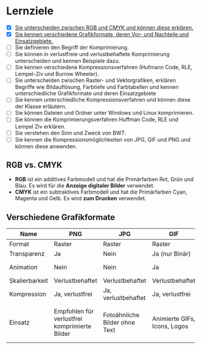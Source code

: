 # Lernziele
- [x] [Sie unterscheiden zwischen RGB und CMYK und können diese erklären.](rgb-vs.-cmyk)
- [x] [Sie kennen verschiedene Grafikformate, deren Vor- und Nachteile und Einsatzgebiete.](#verschiedene-grafikformate)
- [ ] Sie definieren den Begriff der Komprimierung. 
- [ ] Sie können in verlustfreie und verlustbehaftete Komprimierung unterscheiden und kennen Beispiele dazu. 
- [ ] Sie kennen verschiedene Kompressionsverfahren (Hufmann Code, RLE, Lempel-Ziv und Burrow Wheeler). 
- [ ] Sie unterscheiden zwischen Raster- und Vektorgrafiken, erklären Begriffe wie Bildauflösung, Farbtiefe und Farbtabellen und kennen unterschiedliche Grafikformate und deren Einsatzgebiete 
- [ ] Sie kennen unterschiedliche Kompressionsverfahren und können diese der Klasse erläutern. 
- [ ] Sie können Dateien und Ordner unter Windows und Linux komprimieren. 
- [ ] Sie können die Komprimierungsverfahren Huffman Code, RLE und Lempel Ziv erklären. 
- [ ] Sie verstehen den Sinn und Zweck von BWT. 
- [ ] Sie kennen die Kompressionsmöglichkeiten von JPG, GIF und PNG und können diese anwenden.

## RGB vs. CMYK
- **RGB** ist ein additives Farbmodell und hat die Primärfarben Rot, Grün und Blau. Es wird für die **Anzeige digitaler Bilder** verwendet.
- **CMYK** ist ein subtraktives Farbmodell und hat die Primärfarben Cyan, Magenta und Gelb. Es wird **zum Drucken** verwendet.

## Verschiedene Grafikformate
|Name| PNG | JPG | GIF | SVG |
|-----|-----|-----|-----|----|
|Format|Raster|Raster|Raster|Vektor|
|Transparenz|Ja|Nein|Ja (nur Binär)|Ja|
|Animation|Nein|Nein|Ja|Möglich mit SMIL|
|Skalierbarkeit|Verlustbehaftet|Verlustbehaftet|Verlustbehaftet|Verlustfrei|
|Kompression|Ja, verlustfrei|Ja, verlustbehaftet|Ja, verlustfrei|Ja, verlustfrei|
|Einsatz|Empfohlen für verlustfrei komprimierte Bilder|Fotoähnliche Bilder ohne Text|Animierte GIFs, Icons, Logos|W3C-Standard für 2-dimensionale Vektorgrafiken|
